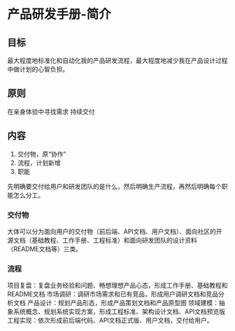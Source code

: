 # 产品研发手册-简介
## 目标

最大程度地标准化和自动化我的产品研发流程，最大程度地减少我在产品设计过程中做计划的心智负担。

## 原则
在亲身体验中寻找需求
持续交付

## 内容
1. 交付物，原“协作”
2. 流程，计划新增
3. 职能

先明确要交付给用户和研发团队的是什么，然后明确生产流程，再然后明确每个职能怎么分工。

### 交付物
大体可以分为面向用户的交付物（前后端、API文档、用户文档）、面向社区的开源文档（基础教程、工作手册、工程标准）和面向研发团队的设计资料（README文档等）三类。

### 流程

项目复盘：复盘业务经验和问题、畅想理想产品心态，形成工作手册、基础教程和README文档
市场调研：调研市场需求和已有竞品，形成用户调研文档和竞品分析文档
产品设计：规划产品形态，形成产品策划文档和产品原型图
领域建模：抽象系统概念、规划系统实现方案，形成工程标准、架构设计文档、API文档预览版
工程实现：依次形成前后端代码、API文档正式版、用户文档，交付给用户。

